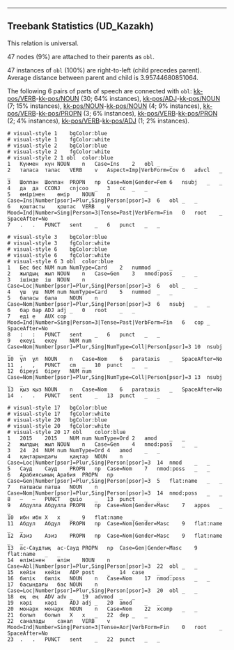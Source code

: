 

--------------------------------------------------------------------------------

## Treebank Statistics (UD_Kazakh)

This relation is universal.

47 nodes (9%) are attached to their parents as `obl`.

47 instances of `obl` (100%) are right-to-left (child precedes parent).
Average distance between parent and child is 3.95744680851064.

The following 6 pairs of parts of speech are connected with `obl`: [kk-pos/VERB]()-[kk-pos/NOUN]() (30; 64% instances), [kk-pos/ADJ]()-[kk-pos/NOUN]() (7; 15% instances), [kk-pos/NOUN]()-[kk-pos/NOUN]() (4; 9% instances), [kk-pos/VERB]()-[kk-pos/PROPN]() (3; 6% instances), [kk-pos/VERB]()-[kk-pos/PRON]() (2; 4% instances), [kk-pos/VERB]()-[kk-pos/ADJ]() (1; 2% instances).


~~~ conllu
# visual-style 1	bgColor:blue
# visual-style 1	fgColor:white
# visual-style 2	bgColor:blue
# visual-style 2	fgColor:white
# visual-style 2 1 obl	color:blue
1	Күнмен	күн	NOUN	n	Case=Ins	2	obl	_	_
2	таласа	талас	VERB	v	Aspect=Imp|VerbForm=Cov	6	advcl	_	_
3	Шолпан	Шолпан	PROPN	np	Case=Nom|Gender=Fem	6	nsubj	_	_
4	да	да	CCONJ	cnjcoo	_	3	cc	_	_
5	өмірімен	өмір	NOUN	n	Case=Ins|Number[psor]=Plur,Sing|Person[psor]=3	6	obl	_	_
6	қоштасты	қоштас	VERB	v	Mood=Ind|Number=Sing|Person=3|Tense=Past|VerbForm=Fin	0	root	_	SpaceAfter=No
7	.	.	PUNCT	sent	_	6	punct	_	_

~~~


~~~ conllu
# visual-style 3	bgColor:blue
# visual-style 3	fgColor:white
# visual-style 6	bgColor:blue
# visual-style 6	fgColor:white
# visual-style 6 3 obl	color:blue
1	Бес	бес	NUM	num	NumType=Card	2	nummod	_	_
2	жылдың	жыл	NOUN	n	Case=Gen	3	nmod:poss	_	_
3	ішінде	іш	NOUN	n	Case=Loc|Number[psor]=Plur,Sing|Person[psor]=3	6	obl	_	_
4	үш	үш	NUM	num	NumType=Card	5	nummod	_	_
5	баласы	бала	NOUN	n	Case=Nom|Number[psor]=Plur,Sing|Person[psor]=3	6	nsubj	_	_
6	бар	бар	ADJ	adj	_	0	root	_	_
7	еді	е	AUX	cop	Mood=Ind|Number=Sing|Person=3|Tense=Past|VerbForm=Fin	6	cop	_	SpaceAfter=No
8	:	:	PUNCT	sent	_	6	punct	_	_
9	екеуі	екеу	NUM	num	Case=Nom|Number[psor]=Plur,Sing|NumType=Coll|Person[psor]=3	10	nsubj	_	_
10	ұл	ұл	NOUN	n	Case=Nom	6	parataxis	_	SpaceAfter=No
11	,	,	PUNCT	cm	_	10	punct	_	_
12	біреуі	біреу	NUM	num	Case=Nom|Number[psor]=Plur,Sing|NumType=Coll|Person[psor]=3	13	nsubj	_	_
13	қыз	қыз	NOUN	n	Case=Nom	6	parataxis	_	SpaceAfter=No
14	.	.	PUNCT	sent	_	13	punct	_	_

~~~


~~~ conllu
# visual-style 17	bgColor:blue
# visual-style 17	fgColor:white
# visual-style 20	bgColor:blue
# visual-style 20	fgColor:white
# visual-style 20 17 obl	color:blue
1	2015	2015	NUM	num	NumType=Ord	2	amod	_	_
2	жылдың	жыл	NOUN	n	Case=Gen	4	nmod:poss	_	_
3	24	24	NUM	num	NumType=Ord	4	amod	_	_
4	қаңтарындағы	қаңтар	NOUN	n	Case=Loc|Number[psor]=Plur,Sing|Person[psor]=3	14	nmod	_	_
5	Сауд	Сауд	PROPN	np	Case=Nom	7	nmod:poss	_	_
6	Арабиясының	Арабия	PROPN	np	Case=Gen|Number[psor]=Plur,Sing|Person[psor]=3	5	flat:name	_	_
7	патшасы	патша	NOUN	n	Case=Nom|Number[psor]=Plur,Sing|Person[psor]=3	14	nmod:poss	_	_
8	—	—	PUNCT	guio	_	13	punct	_	_
9	Абдулла	Абдулла	PROPN	np	Case=Nom|Gender=Masc	7	appos	_	_
10	ибн	ибн	X	x	_	9	flat:name	_	_
11	Абдул	Абдул	PROPN	np	Case=Nom|Gender=Masc	9	flat:name	_	_
12	Азиз	Азиз	PROPN	np	Case=Nom|Gender=Masc	9	flat:name	_	_
13	ас-Саудтың	ас-Сауд	PROPN	np	Case=Gen|Gender=Masc	9	flat:name	_	_
14	өлімінен	өлім	NOUN	n	Case=Abl|Number[psor]=Plur,Sing|Person[psor]=3	22	obl	_	_
15	кейін	кейін	ADP	post	_	14	case	_	_
16	билік	билік	NOUN	n	Case=Nom	17	nmod:poss	_	_
17	басындағы	бас	NOUN	n	Case=Loc|Number[psor]=Plur,Sing|Person[psor]=3	20	obl	_	_
18	ең	ең	ADV	adv	_	19	advmod	_	_
19	кәрі	кәрі	ADJ	adj	_	20	amod	_	_
20	монарх	монарх	NOUN	n	Case=Nom	22	xcomp	_	_
21	болып	болып	X	x	_	22	dep	_	_
22	саналады	санал	VERB	v	Mood=Ind|Number=Sing|Person=3|Tense=Aor|VerbForm=Fin	0	root	_	SpaceAfter=No
23	.	.	PUNCT	sent	_	22	punct	_	_

~~~


